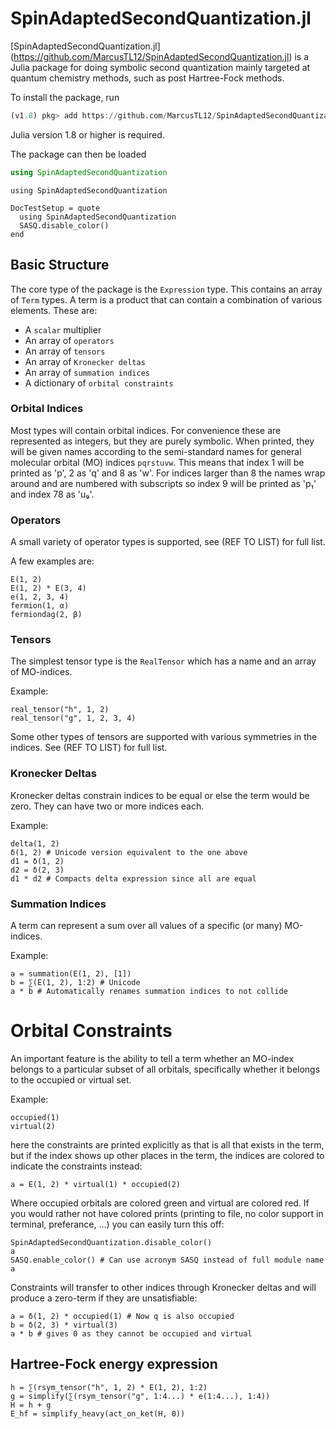 # SpinAdaptedSecondQuantization.jl

[SpinAdaptedSecondQuantization.jl]
(https://github.com/MarcusTL12/SpinAdaptedSecondQuantization.jl)
is a Julia package for doing symbolic second quantization mainly targeted at
quantum chemistry methods, such as post Hartree-Fock methods.

To install the package, run

```julia
(v1.8) pkg> add https://github.com/MarcusTL12/SpinAdaptedSecondQuantization.jl
```

Julia version 1.8 or higher is required.

The package can then be loaded

```julia
using SpinAdaptedSecondQuantization
```

```@setup 1
using SpinAdaptedSecondQuantization
```

```@meta
DocTestSetup = quote
  using SpinAdaptedSecondQuantization
  SASQ.disable_color()
end
```

## Basic Structure

The core type of the package is the `Expression` type. This contains an array of
`Term` types. A term is a product that can contain a combination of various
elements. These are:

- A `scalar` multiplier
- An array of `operators`
- An array of `tensors`
- An array of `Kronecker deltas`
- An array of `summation indices`
- A dictionary of `orbital constraints`

### Orbital Indices

Most types will contain orbital indices.
For convenience these are represented as integers,
but they are purely symbolic. When printed, they will be given names according
to the semi-standard names for general molecular orbital (MO) indices
`pqrstuvw`. This means that index 1 will be printed as 'p',
2 as 'q' and 8 as 'w'. For indices larger than 8 the names wrap around and
are numbered with subscripts so index 9 will be printed as 'p₁'
and index 78 as 'u₉'.

### Operators

A small variety of operator types is supported, see (REF TO LIST) for full list.

A few examples are:

```@repl 1
E(1, 2)
E(1, 2) * E(3, 4)
e(1, 2, 3, 4)
fermion(1, α)
fermiondag(2, β)
```

### Tensors

The simplest tensor type is the `RealTensor` which has a name and an array of
MO-indices.

Example:

```@repl 1
real_tensor("h", 1, 2)
real_tensor("g", 1, 2, 3, 4)
```

Some other types of tensors are supported with various symmetries in the
indices. See (REF TO LIST) for full list.

### Kronecker Deltas

Kronecker deltas constrain indices to be equal or else the term would be zero.
They can have two or more indices each.

Example:

```@repl 1
delta(1, 2)
δ(1, 2) # Unicode version equivalent to the one above
d1 = δ(1, 2)
d2 = δ(2, 3)
d1 * d2 # Compacts delta expression since all are equal
```

### Summation Indices

A term can represent a sum over all values of a specific (or many) MO-indices.

Example:

```@repl 1
a = summation(E(1, 2), [1])
b = ∑(E(1, 2), 1:2) # Unicode
a * b # Automatically renames summation indices to not collide
```

# Orbital Constraints

An important feature is the ability to tell a term whether an MO-index
belongs to a particular subset of all orbitals, specifically whether it belongs
to the occupied or virtual set.

Example:

```@repl 1
occupied(1)
virtual(2)
```

here the constraints are printed explicitly as that is all that exists in
the term, but if the index shows up other places in the term, the indices
are colored to indicate the constraints instead:

```@repl 1
a = E(1, 2) * virtual(1) * occupied(2)
```

Where occupied orbitals are colored green and virtual are colored red.
If you would rather not have colored prints
(printing to file, no color support in terminal, preferance, ...)
you can easily turn this off:

```@repl 1
SpinAdaptedSecondQuantization.disable_color()
a
SASQ.enable_color() # Can use acronym SASQ instead of full module name
a
```

Constraints will transfer to other indices through Kronecker deltas
and will produce a zero-term if they are unsatisfiable:

```@repl 1
a = δ(1, 2) * occupied(1) # Now q is also occupied
b = δ(2, 3) * virtual(3)
a * b # gives 0 as they cannot be occupied and virtual
```

## Hartree-Fock energy expression

```@repl 1
h = ∑(rsym_tensor("h", 1, 2) * E(1, 2), 1:2)
g = simplify(∑(rsym_tensor("g", 1:4...) * e(1:4...), 1:4))
H = h + g
E_hf = simplify_heavy(act_on_ket(H, 0))
```
